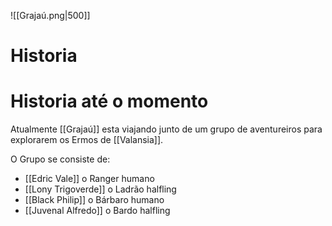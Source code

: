 
![[Grajaú.png|500]]
# Historia





# Historia até o momento

Atualmente [[Grajaú]] esta viajando junto de um grupo de aventureiros para explorarem os Ermos de [[Valansia]].

O Grupo se consiste de:
- [[Edric Vale]] o Ranger humano
- [[Lony Trigoverde]] o Ladrão halfling
- [[Black Philip]] o Bárbaro humano
- [[Juvenal Alfredo]] o Bardo halfling
